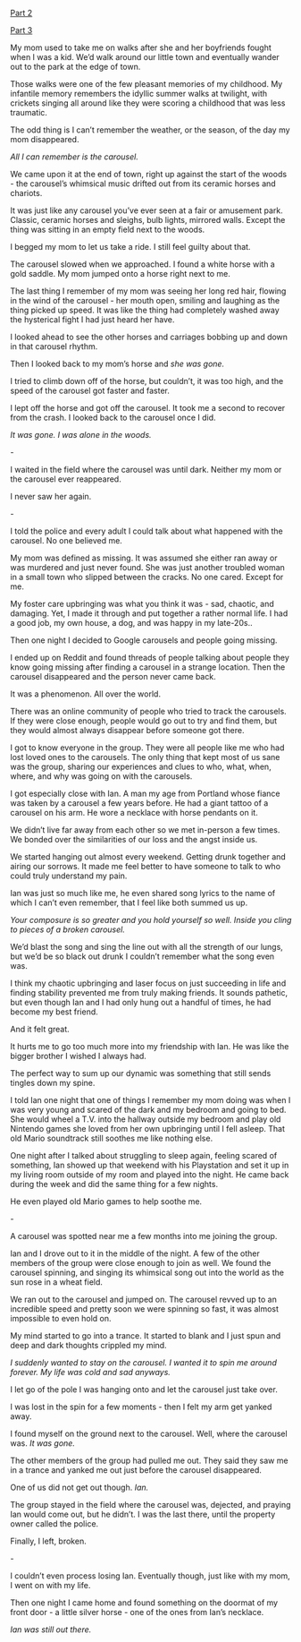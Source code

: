 [Part 2](https://www.reddit.com/r/nosleep/comments/whqe40/if_you_come_across_a_carousel_in_the_woods_i_beg/)

[Part 3](https://www.reddit.com/r/nosleep/comments/wiwpst/if_you_come_across_a_carousel_in_the_woods_i_beg/)

My mom used to take me on walks after she and her boyfriends fought when I was a kid. We’d walk around our little town and eventually wander out to the park at the edge of town. 

Those walks were one of the few pleasant memories of my childhood. My infantile memory remembers the idyllic summer walks at twilight, with crickets singing all around like they were scoring a childhood that was less traumatic. 

The odd thing is I can’t remember the weather, or the season, of the day my mom disappeared. 

*All I can remember is the carousel.* 

We came upon it at the end of town, right up against the start of the woods - the carousel’s whimsical music drifted out from its ceramic horses and chariots.

It was just like any carousel you’ve ever seen at a fair or amusement park. Classic, ceramic horses and sleighs, bulb lights, mirrored walls. Except the thing was sitting in an empty field next to the woods. 

I begged my mom to let us take a ride. I still feel guilty about that. 

The carousel slowed when we approached. I found a white horse with a gold saddle. My mom jumped onto a horse right next to me. 

The last thing I remember of my mom was seeing her long red hair, flowing in the wind of the carousel - her mouth open, smiling and laughing as the thing picked up speed. It was like the thing had completely washed away the hysterical fight I had just heard her have.

I looked ahead to see the other horses and carriages bobbing up and down in that carousel rhythm. 

Then I looked back to my mom’s horse and *she was gone.*

I tried to climb down off of the horse, but couldn’t, it was too high, and the speed of the carousel got faster and faster. 

I lept off the horse and got off the carousel. It took me a second to recover from the crash. I looked back to the carousel once I did. 

*It was gone. I was alone in the woods.* 

\-

I waited in the field where the carousel was until dark. Neither my mom or the carousel ever reappeared. 

I never saw her again. 

\-

I told the police and every adult I could talk about what happened with the carousel. No one believed me. 

My mom was defined as missing. It was assumed she either ran away or was murdered and just never found. She was just another troubled woman in a small town who slipped between the cracks. No one cared. Except for me. 

My foster care upbringing was what you think it was - sad, chaotic, and damaging. Yet, I made it through and put together a rather normal life. I had a good job, my own house, a dog, and was happy in my late-20s.. 

Then one night I decided to Google carousels and people going missing. 

I ended up on Reddit and found threads of people talking about people they know going missing after finding a carousel in a strange location. Then the carousel disappeared and the person never came back. 

It was a phenomenon. All over the world. 

There was an online community of people who tried to track the carousels. If they were close enough, people would go out to try and find them, but they would almost always disappear before someone got there. 

I got to know everyone in the group. They were all people like me who had lost loved ones to the carousels. The only thing that kept most of us sane was the group, sharing our experiences and clues to who, what, when, where, and why was going on with the carousels. 

I got especially close with Ian. A man my age from Portland whose fiance was taken by a carousel a few years before. He had a giant tattoo of a carousel on his arm. He wore a necklace with horse pendants on it. 

We didn’t live far away from each other so we met in-person a few times. We bonded over the similarities of our loss and the angst inside us.

We started hanging out almost every weekend. Getting drunk together and airing our sorrows. It made me feel better to have someone to talk to who could truly understand my pain. 

Ian was just so much like me, he even shared song lyrics to the name of which I can’t even remember, that I feel like both summed us up. 

*Your composure is so greater and you hold yourself so well. Inside you cling to pieces of a broken carousel.*

We’d blast the song and sing the line out with all the strength of our lungs, but we’d be so black out drunk I couldn’t remember what the song even was. 

I think my chaotic upbringing and laser focus on just succeeding in life and finding stability prevented me from truly making friends. It sounds pathetic, but even though Ian and I had only hung out a handful of times, he had become my best friend. 

And it felt great. 

It hurts me to go too much more into my friendship with Ian. He was like the bigger brother I wished I always had. 

The perfect way to sum up our dynamic was something that still sends tingles down my spine. 

I told Ian one night that one of things I remember my mom doing was when I was very young and scared of the dark and my bedroom and going to bed. She would wheel a T.V. into the hallway outside my bedroom and play old Nintendo games she loved from her own upbringing until I fell asleep. That old Mario soundtrack still soothes me like nothing else. 

One night after I talked about struggling to sleep again, feeling scared of something, Ian showed up that weekend with his Playstation and set it up in my living room outside of my room and played into the night. He came back during the week and did the same thing for a few nights. 

He even played old Mario games to help soothe me. 

\-

A carousel was spotted near me a few months into me joining the group. 

Ian and I drove out to it in the middle of the night. A few of the other members of the group were close enough to join as well. We found the carousel spinning, and singing its whimsical song out into the world as the sun rose in a wheat field. 

We ran out to the carousel and jumped on. The carousel revved up to an incredible speed and pretty soon we were spinning so fast, it was almost impossible to even hold on. 

My mind started to go into a trance. It started to blank and I just spun and deep and dark thoughts crippled my mind. 

*I suddenly wanted to stay on the carousel. I wanted it to spin me around forever. My life was cold and sad anyways.* 

I let go of the pole I was hanging onto and let the carousel just take over. 

I was lost in the spin for a few moments - then I felt my arm get yanked away. 

I found myself on the ground next to the carousel. Well, where the carousel was. *It was gone.* 

The other members of the group had pulled me out. They said they saw me in a trance and yanked me out just before the carousel disappeared. 

One of us did not get out though. *Ian.*

The group stayed in the field where the carousel was, dejected, and praying Ian would come out, but he didn’t. I was the last there, until the property owner called the police. 

Finally, I left, broken. 

\-

I couldn’t even process losing Ian. Eventually though, just like with my mom, I went on with my life. 

Then one night I came home and found something on the doormat of my front door - a little silver horse - one of the ones from Ian’s necklace.

*Ian was still out there.*